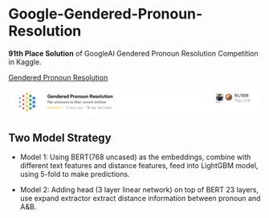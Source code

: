 # Google-Gendered-Pronoun-Resolution

**91th Place Solution** of GoogleAI Gendered Pronoun Resolution Competition in Kaggle.

[Gendered Pronoun Resolution](https://www.kaggle.com/c/gendered-pronoun-resolution)

![rank](img/rank.png)

## Two Model Strategy

- Model 1: Using BERT(768 uncased) as the embeddings, combine with different text features and distance features, feed into LightGBM model, using 5-fold to make predictions.

- Model 2: Adding head (3 layer linear network) on top of BERT 23 layers, use expand extractor extract distance information between pronoun and A&B.
